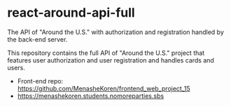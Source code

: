 # react-around-api-full

The API of "Around the U.S." with authorization and registration handled by the back-end server.

This repository contains the full API of "Around the U.S." project that features user authorization and user registration and handles cards and users.

- Front-end repo: https://github.com/MenasheKoren/frontend_web_project_15
- https://menashekoren.students.nomoreparties.sbs
